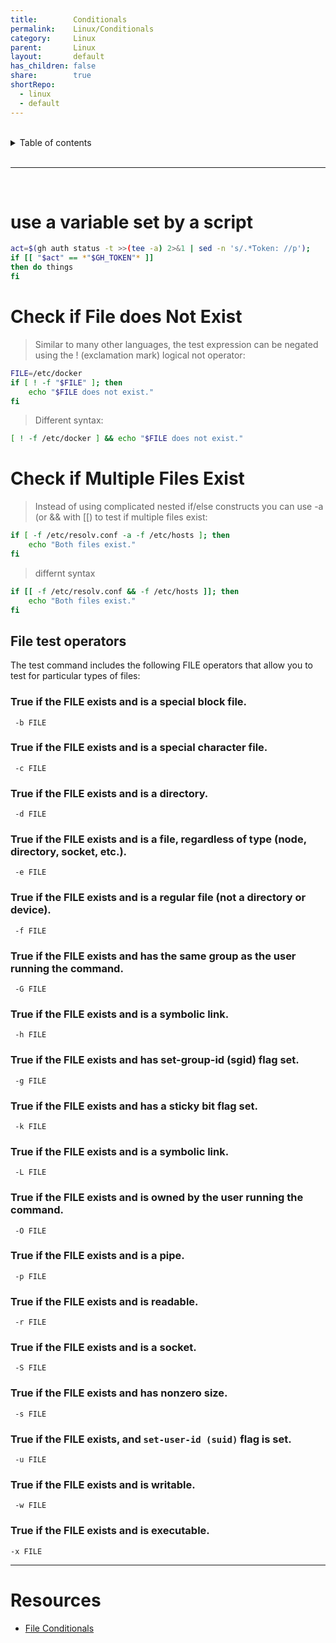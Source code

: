 ```yaml
---
title:        Conditionals
permalink:    Linux/Conditionals
category:     Linux
parent:       Linux
layout:       default
has_children: false
share:        true
shortRepo:
  - linux
  - default
---
```



<br/>

<details markdown="block">
<summary>
Table of contents
</summary>
{: .text-delta }
1. TOC
{:toc}
</details>

<br/>

***

<br/>

# use a variable set by a script

```bash
act=$(gh auth status -t >>(tee -a) 2>&1 | sed -n 's/.*Token: //p');
if [[ "$act" == *"$GH_TOKEN"* ]]
then do things
fi
```

# Check if File does Not Exist

> Similar to many other languages, the test expression can be negated using the ! (exclamation mark) logical not operator:

```bash
FILE=/etc/docker
if [ ! -f "$FILE" ]; then
    echo "$FILE does not exist."
fi
```

> Different syntax:

```bash
[ ! -f /etc/docker ] && echo "$FILE does not exist."
```

# Check if Multiple Files Exist #

> Instead of using complicated nested if/else constructs you can use -a (or && with [[) to test if multiple files exist:

```bash
if [ -f /etc/resolv.conf -a -f /etc/hosts ]; then
    echo "Both files exist."
fi
```

> differnt syntax

```bash
if [[ -f /etc/resolv.conf && -f /etc/hosts ]]; then
    echo "Both files exist."
fi
```

## File test operators

The test command includes the following FILE operators that allow you to test for particular types of files:

### True if the FILE exists and is a special block file.

```shell
 -b FILE 
 ```

### True if the FILE exists and is a special character file.

```shell
 -c FILE 
 ```

### True if the FILE exists and is a directory.

```shell
 -d FILE 
 ```

### True if the FILE exists and is a file, regardless of type (node, directory, socket, etc.).

```shell
 -e FILE 
 ```

### True if the FILE exists and is a regular file (not a directory or device).

```shell
 -f FILE 
 ```

### True if the FILE exists and has the same group as the user running the command.

```shell
 -G FILE 
 ```

### True if the FILE exists and is a symbolic link.

```shell
 -h FILE 
 ```

### True if the FILE exists and has set-group-id (sgid) flag set.

```shell
 -g FILE 
 ```

### True if the FILE exists and has a sticky bit flag set.

```shell
 -k FILE 
 ```

### True if the FILE exists and is a symbolic link.

```shell
 -L FILE 
 ```

### True if the FILE exists and is owned by the user running the command.

```shell
 -O FILE 
 ```

### True if the FILE exists and is a pipe.

```shell
 -p FILE 
 ```

### True if the FILE exists and is readable.

```shell
 -r FILE 
 ```

### True if the FILE exists and is a socket.

```shell
 -S FILE
 ```

### True if the FILE exists and has nonzero size.

```shell
 -s FILE 
 ```

### True if the FILE exists, and `set-user-id (suid)` flag is set.

```shell
 -u FILE 
```

### True if the FILE exists and is writable.

```shell
 -w FILE 
```

### True if the FILE exists and is executable.

```shell 
-x FILE
```

***

# Resources

- [File Conditionals](https://linuxize.com/post/bash-check-if-file-exists/)